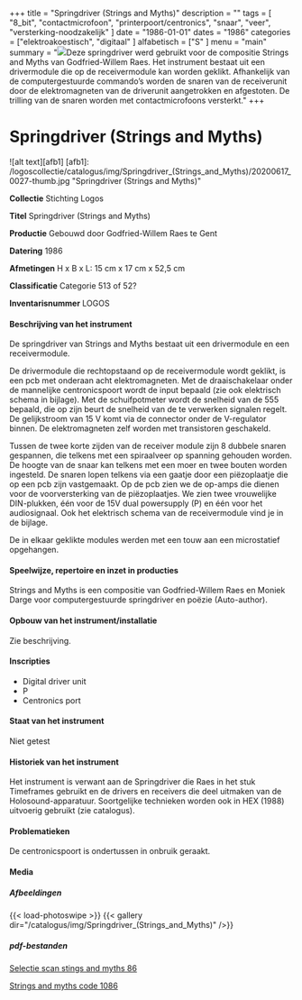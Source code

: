 ﻿+++
title = "Springdriver (Strings and Myths)"
description = ""
tags = [ "8_bit", "contactmicrofoon", "printerpoort/centronics",
    "snaar", "veer", "versterking-noodzakelijk"
]
date = "1986-01-01"
dates = "1986"
categories = ["elektroakoestisch", "digitaal"
]
alfabetisch = ["S"
]
menu = "main"
summary = "<a href='/logoscollectie/catalogus/1986/springdriver_(strings_and_myths)'><img src='/logoscollectie/catalogus/img/Springdriver_(Strings_and_Myths)/20200617_0027-thumb.jpg'></a>Deze springdriver werd gebruikt voor de compositie Strings and Myths van Godfried-Willem Raes. Het instrument bestaat uit een drivermodule die op de receivermodule kan worden geklikt. Afhankelijk van de computergestuurde commando’s worden de snaren van de receiverunit door de elektromagneten van de driverunit aangetrokken en afgestoten. De trilling van de snaren worden met contactmicrofoons versterkt."
+++

# Springdriver (Strings and Myths)

![alt text][afb1]
[afb1]: /logoscollectie/catalogus/img/Springdriver_(Strings_and_Myths)/20200617_0027-thumb.jpg "Springdriver (Strings and Myths)"

**Collectie**
Stichting Logos

**Titel**
Springdriver (Strings and Myths)

**Productie**
Gebouwd door Godfried-Willem Raes te Gent

**Datering**
1986

**Afmetingen**
H x B x L: 15 cm x 17 cm x 52,5 cm

**Classificatie**
Categorie 513 of 52?

**Inventarisnummer**
LOGOS

#### Beschrijving van het instrument
De springdriver van Strings and Myths bestaat uit een drivermodule en een receivermodule.

De drivermodule die rechtopstaand op de receivermodule wordt geklikt, is een pcb met onderaan acht elektromagneten. Met de draaischakelaar onder de mannelijke centronicspoort wordt de input bepaald (zie ook elektrisch schema in bijlage). Met de schuifpotmeter wordt de snelheid van de 555 bepaald, die op zijn beurt de snelheid van de te verwerken signalen regelt. De gelijkstroom van 15 V komt via de connector onder de V-regulator binnen. De elektromagneten zelf worden met transistoren geschakeld.

Tussen de twee korte zijden van de receiver module zijn 8 dubbele snaren gespannen, die telkens met een spiraalveer op spanning gehouden worden. De hoogte van de snaar kan telkens met een moer en twee bouten worden ingesteld. De snaren lopen telkens via een gaatje door een piëzoplaatje die op een pcb zijn vastgemaakt. Op de pcb zien we de op-amps die dienen voor de voorversterking van de piëzoplaatjes. We zien twee vrouwelijke DIN-plukken, één voor de 15V dual powersupply (P) en één voor het audiosignaal. Ook het elektrisch schema van de receivermodule vind je in de bijlage.

De in elkaar geklikte modules werden met een touw aan een microstatief opgehangen.

#### Speelwijze, repertoire en inzet in producties
Strings and Myths is een compositie van Godfried-Willem Raes en Moniek Darge voor computergestuurde springdriver en poëzie (Auto-author).

#### Opbouw van het instrument/installatie
Zie beschrijving.

#### Inscripties
- Digital driver unit
- P
- Centronics port

#### Staat van het instrument
Niet getest

#### Historiek van het instrument
Het instrument is verwant aan de Springdriver die Raes in het stuk Timeframes gebruikt en de drivers en receivers die deel uitmaken van de Holosound-apparatuur. Soortgelijke technieken worden ook in HEX (1988) uitvoerig gebruikt (zie catalogus).

#### Problematieken
De centronicspoort is ondertussen in onbruik geraakt.

#### Media
##### Afbeeldingen
{{< load-photoswipe >}}
{{< gallery dir="/catalogus/img/Springdriver_(Strings_and_Myths)" />}}

##### pdf-bestanden
[Selectie scan stings and myths 86](/logoscollectie/catalogus/pdf/Springdriver_(Strings_and_Myths)/Selectie%20scan%20strings%20and%20myths%2086.pdf)

[Strings and myths code 1086](/logoscollectie/catalogus/pdf/Springdriver_(Strings_and_Myths)/Strings%20and%20myths%20code%201086.pdf)

